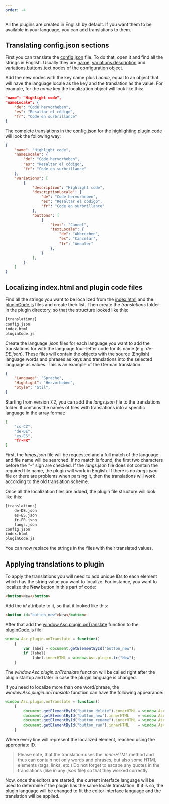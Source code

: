 ```yaml
---
order: -4
---
```


All the plugins are created in English by default. If you want them to be available in your language, you can add translations to them.

## Translating config.json sections

First you can translate the [config.json](../../Usage%20API/Config/index.md) file. To do that, open it and find all the strings in English. Usually they are [name](../../Usage%20API/Config/index.md#name), [variations.description](../../Usage%20API/Config/index.md#description) and [variations.buttons.text](../../Usage%20API/Config/index.md#buttons) nodes of the configuration object.

Add the new nodes with the key name plus *Locale*, equal to an object that will have the language locale as the key and the translation as the value. For example, for the *name* key the localization object will look like this:

``` json
"name": "Highlight code",
"nameLocale": {
    "de": "Code hervorheben",
    "es": "Resaltar el código",
    "fr": "Code en surbrillance"
}
```

The complete translations in the [config.json](../../Usage%20API/Config/index.md) for the [highlighting plugin code](https://github.com/ONLYOFFICE/onlyoffice.github.io/tree/master/sdkjs-plugins/content/highlightcode) will look the following way:

``` json
{
    "name": "Highlight code",
    "nameLocale": {
        "de": "Code hervorheben",
        "es": "Resaltar el código",
        "fr": "Code en surbrillance"
    },
    "variations": [
        {
            "description": "Highlight code",
            "descriptionLocale": {
                "de": "Code hervorheben",
                "es": "Resaltar el código",
                "fr": "Code en surbrillance"
            },
            "buttons": [
                {
                    "text": "Cancel",
                    "textLocale": {
                        "de": "Abbrechen",
                        "es": "Cancelar",
                        "fr": "Annuler"
                    },
                }
            ],
        }
    ]
}
```

## Localizing index.html and plugin code files

Find all the strings you want to be localized from the [index.html](../../Usage%20API/index.html/index.md) and the [pluginCode.js](../../Usage%20API/Plugin%20object/index.md) files and create their list. Then create the *translations* folder in the plugin directory, so that the structure looked like this:

``` bash
[translations]
config.json
index.html
pluginCode.js
```

Create the language *.json* files for each language you want to add the translations for with the language four-letter code for its name (e.g. *de-DE.json*). These files will contain the objects with the source (English) language words and phrases as keys and translations into the selected language as values. This is an example of the German translation:

``` json
{
    "Language": "Sprache",
    "Highlight": "Hervorheben",
    "Style": "Stil",
}
```

Starting from version 7.2, you can add the *langs.json* file to the translations folder. It contains the names of files with translations into a specific language in the array format:

``` bash
[
    "cs-CZ",
    "de-DE",
    "es-ES",
    "fr-FR"
]
```

First, the *langs.json* file will be requested and a full match of the language and file name will be searched. If no match is found, the first two characters before the *"-"* sign are checked. If the *langs.json* file does not contain the required file name, the plugin will work in English. If there is no *langs.json* file or there are problems when parsing it, then the translations will work according to the old translation scheme.

Once all the localization files are added, the plugin file structure will look like this:

``` bash
[translations]
    de-DE.json
    es-ES.json
    fr-FR.json
    langs.json
config.json
index.html
pluginCode.js
```

You can now replace the strings in the files with their translated values.

## Applying translations to plugin

To apply the translations you will need to add unique IDs to each element which has the string value you want to localize. For instance, you want to localize the **New** button in this part of code:

``` html
<button>New</button>
```

Add the *id* attribute to it, so that it looked like this:

``` html
<button id="button_new">New</button>
```

After that add the [window.Asc.plugin.onTranslate](/plugin/events/ontranslate) function to the [pluginCode.js](../../Usage%20API/Plugin%20object/index.md) file:

``` javascript
window.Asc.plugin.onTranslate = function()
    {
        var label = document.getElementById("button_new");
        if (label)
            label.innerHTML = window.Asc.plugin.tr("New");
    }
```

The *window\.Asc.plugin.onTranslate* function will be called right after the plugin startup and later in case the plugin language is changed.

If you need to localize more than one word/phrase, the *window\.Asc.plugin.onTranslate* function can have the following appearance:

``` javascript
window.Asc.plugin.onTranslate = function()
    {
        document.getElementById("button_delete").innerHTML = window.Asc.plugin.tr("Delete");
        document.getElementById("button_new").innerHTML    = window.Asc.plugin.tr("New");
        document.getElementById("button_rename").innerHTML = window.Asc.plugin.tr("Rename");
        document.getElementById("button_run").innerHTML    = window.Asc.plugin.tr("Run");
    }
```

Where every line will represent the localized element, reached using the appropriate ID.

> Please note, that the translation uses the *.innerHTML* method and thus can contain not only words and phrases, but also some HTML elements (tags, links, etc.) Do not forget to escape any quotes in the translations (like in any *.json* file) so that they worked correctly.

Now, once the editors are started, the current interface language will be used to determine if the plugin has the same locale translation. If it is so, the plugin language will be changed to fit the editor interface language and the translation will be applied.
